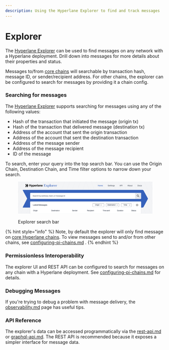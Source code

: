 ```yaml
---
description: Using the Hyperlane Explorer to find and track messages
---
```


# Explorer

The [Hyperlane Explorer](https://explorer.hyperlane.xyz/) can be used to find messages on any network with a Hyperlane deployment. Drill down into messages for more details about their properties and status.

Messages to/from [core chains](../../resources/domains/) will searchable by transaction hash, message ID, or sender/recipient address. For other chains, the explorer can be configured to search for messages by providing it a chain config.

### Searching for messages

The [Hyperlane Explorer](https://explorer.hyperlane.xyz/) supports searching for messages using any of the following values:

* Hash of the transaction that initiated the message (origin tx)
* Hash of the transaction that delivered message (destination tx)
* Address of the account that sent the origin transaction
* Address of the account that sent the destination transaction
* Address of the message sender
* Address of the message recipient
* ID of the message

To search, enter your query into the top search bar. You can use the Origin Chain, Destination Chain, and Time filter options to narrow down your search.

<figure><img src="../../.gitbook/assets/Screenshot 2023-03-14 at 4.03.15 PM.png" alt=""><figcaption><p>Explorer search bar</p></figcaption></figure>

{% hint style="info" %}
Note, by default the explorer will only find message on [core Hyperlane chains](../../resources/domains/). To view messages send to and/or from other chains, see [configuring-pi-chains.md](configuring-pi-chains.md "mention") .
{% endhint %}

### Permissionless Interoperability

The explorer UI and REST API can be configured to search for messages on any chain with a Hyperlane deployment. See [configuring-pi-chains.md](configuring-pi-chains.md "mention") for details.

### Debugging Messages

If you're trying to debug a problem with message delivery, the [observability.md](observability.md "mention") page has useful tips.

### API Reference

The explorer's data can be accessed programmatically via the [rest-api.md](rest-api.md "mention") or [graphql-api.md](graphql-api.md "mention"). The REST API is recommended because it exposes a simpler interface for message data.

###
